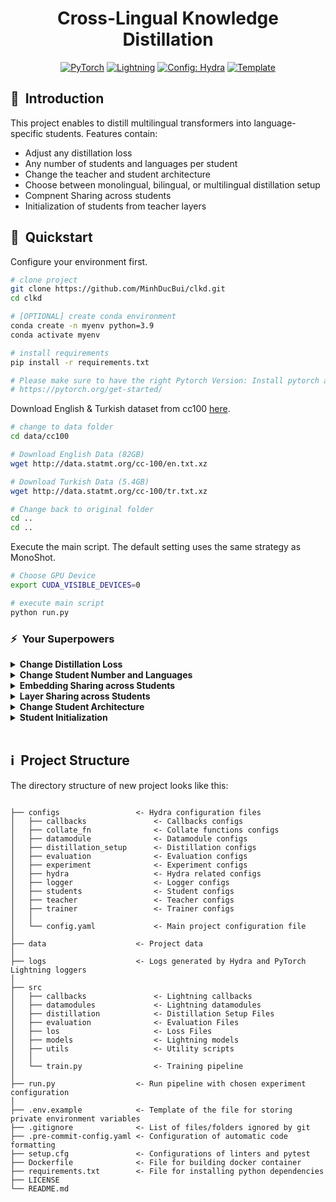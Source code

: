 <div align="center">

# Cross-Lingual Knowledge Distillation

<a href="https://pytorch.org/get-started/locally/"><img alt="PyTorch" src="https://img.shields.io/badge/PyTorch-ee4c2c?logo=pytorch&logoColor=white"></a>
<a href="https://pytorchlightning.ai/"><img alt="Lightning" src="https://img.shields.io/badge/-Lightning-792ee5?logo=pytorchlightning&logoColor=white"></a>
<a href="https://hydra.cc/"><img alt="Config: Hydra" src="https://img.shields.io/badge/Config-Hydra-89b8cd"></a>
<a href="https://github.com/ashleve/lightning-hydra-template"><img alt="Template" src="https://img.shields.io/badge/-Lightning--Hydra--Template-017F2F?style=flat&logo=github&labelColor=gray"></a><br>

</div>

## 📌&nbsp;&nbsp;Introduction
This project enables to distill multilingual transformers into language-specific students. Features contain:

- Adjust any distillation loss 
- Any number of students and languages per student
- Change the teacher and student architecture 
- Choose between monolingual, bilingual, or multilingual distillation setup
- Compnent Sharing across students
- Initialization of students from teacher layers

## 🚀&nbsp;&nbsp;Quickstart

Configure your environment first.

```bash
# clone project
git clone https://github.com/MinhDucBui/clkd.git
cd clkd

# [OPTIONAL] create conda environment
conda create -n myenv python=3.9
conda activate myenv

# install requirements
pip install -r requirements.txt

# Please make sure to have the right Pytorch Version: Install pytorch according to instructions
# https://pytorch.org/get-started/
```

Download English & Turkish dataset from cc100 [here](https://data.statmt.org/cc-100/). 
```bash
# change to data folder
cd data/cc100

# Download English Data (82GB)
wget http://data.statmt.org/cc-100/en.txt.xz

# Download Turkish Data (5.4GB)
wget http://data.statmt.org/cc-100/tr.txt.xz

# Change back to original folder
cd ..
cd ..

```

Execute the main script. The default setting uses the same strategy as MonoShot.
```bash
# Choose GPU Device
export CUDA_VISIBLE_DEVICES=0

# execute main script
python run.py
```

### ⚡&nbsp;&nbsp;Your Superpowers

<details>
<summary><b>Change Distillation Loss</b></summary>

> Hydra allows you to easily overwrite any parameter defined in your config. See students/individuals/loss for all loss functions.

```bash
python run.py students/individual/loss=monoalignment
```

To contruct your own distillation loss, we provide [bass losses](https://github.com/MinhDucBui/clkd/tree/main/configs/students/individual/loss/base_loss), that can be used to construct the final loss. Furthermore, we provide all distillation losses used in this thesis [here](https://github.com/MinhDucBui/clkd/tree/main/configs/students/individual/loss).
  
Example of constucting the distillation loss from the MLM loss and logit distillation with CE loss with equal weighting.
  

```
_target_: src.loss.loss.GeneralLoss
defaults:
  - base_loss@base_loss.mlm: mlm.yaml
  - base_loss@base_loss.softtargets_ce: softtargets_ce.yaml

base_loss:
  softtargets_ce:
    temperature: 4.0

loss_weighting:
  mlm: 0.5
  softtargets_ce: 0.5
```
  
  
</details>

<details>
<summary><b>Change Student Number and Languages</b></summary>

> We constructed some default configs for different scenarios:

```bash
# monolingual setting with english-turkish language pair
python train.py experiment=monolingual

# monolingual setting with english-basque language pair
python train.py experiment=monolingual_eu

# monolingual setting with english-turkish language pair
python train.py experiment=monolingual_sw

# monolingual setting with english-turkish language pair
python train.py experiment=monolingual_ur

# bilingual setting with english-turkish language pair
python train.py experiment=monolingual_bilingual
```

To construct a custom setting, please see the documentation [here](https://github.com/MinhDucBui/clkd/blob/main/configs/experiment/monolingual.yaml).

</details>

<details>
<summary><b>Embedding Sharing across Students</b></summary>

```bash
# Share language embeddings only in each student, not across students.
python run.py students.embed_sharing="in_each_model" 
```
To construct a custom setting, please see the documentation [here](https://github.com/MinhDucBui/clkd/blob/main/configs/experiment/monolingual.yaml).

  
</details>

<details>
<summary><b>Layer Sharing across Students</b></summary>

Please see the documentation [here](https://github.com/MinhDucBui/clkd/blob/main/configs/students/default.yaml#L4-L10).

  
</details>

<details>
<summary><b>Change Student Architecture</b></summary>

```bash
# Use the same architecture as the teacher
python run.py students/individual/model=from_teacher
```
More architectures can be found [here](https://github.com/MinhDucBui/clkd/tree/main/configs/students/individual/model).   

</details>


<details>
<summary><b>Student Initialization</b></summary>
  
> Default uses weights from the teacher.  
```bash
# Randomly Initialize Embedding Weights
python run.py students.individual.model.weights_from_teacher.embeddings=False
  
# Randomly Initialize Layer Weights
python run.py students.individual.model.weights_from_teacher.transformer_blocks=False
```

</details>

<br>

## ℹ️&nbsp;&nbsp;Project Structure
The directory structure of new project looks like this:
```

├── configs                 <- Hydra configuration files
│   ├── callbacks               <- Callbacks configs
│   ├── collate_fn              <- Collate functions configs
│   ├── datamodule              <- Datamodule configs
│   ├── distillation_setup      <- Distillation configs
│   ├── evaluation              <- Evaluation configs
│   ├── experiment              <- Experiment configs
│   ├── hydra                   <- Hydra related configs
│   ├── logger                  <- Logger configs
│   ├── students                <- Student configs
│   ├── teacher                 <- Teacher configs
│   ├── trainer                 <- Trainer configs
│   │
│   └── config.yaml             <- Main project configuration file
│
├── data                    <- Project data
│
├── logs                    <- Logs generated by Hydra and PyTorch Lightning loggers
│
├── src
│   ├── callbacks               <- Lightning callbacks
│   ├── datamodules             <- Lightning datamodules
│   ├── distillation            <- Distillation Setup Files
│   ├── evaluation              <- Evaluation Files
│   ├── los                     <- Loss Files
│   ├── models                  <- Lightning models
│   ├── utils                   <- Utility scripts
│   │
│   └── train.py                <- Training pipeline
│
├── run.py                  <- Run pipeline with chosen experiment configuration
│
├── .env.example            <- Template of the file for storing private environment variables
├── .gitignore              <- List of files/folders ignored by git
├── .pre-commit-config.yaml <- Configuration of automatic code formatting
├── setup.cfg               <- Configurations of linters and pytest
├── Dockerfile              <- File for building docker container
├── requirements.txt        <- File for installing python dependencies
├── LICENSE
└── README.md
```
<br>

